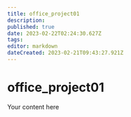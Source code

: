 ```yaml
---
title: office_project01
description: 
published: true
date: 2023-02-22T02:24:30.627Z
tags: 
editor: markdown
dateCreated: 2023-02-21T09:43:27.921Z
---
```


# office_project01
Your content here